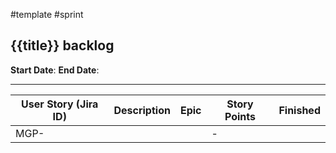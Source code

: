 #template #sprint
## {{title}} backlog
**Start Date**: 
**End Date**: 

---

| User Story (Jira ID) | Description | Epic | Story Points | Finished |
| -------------------- | ----------- | ---- | ------------ | -------- |
| MGP-                 |             |      | -            |          |
